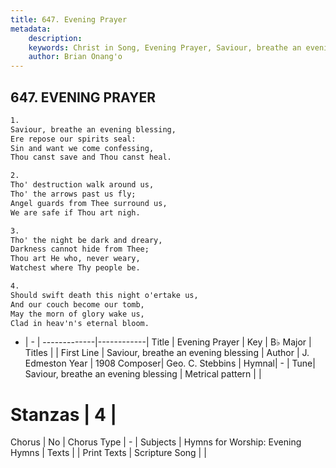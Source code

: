 ```yaml
---
title: 647. Evening Prayer
metadata:
    description: 
    keywords: Christ in Song, Evening Prayer, Saviour, breathe an evening blessing, 
    author: Brian Onang'o
---
```



## 647. EVENING PRAYER

```txt
1.
Saviour, breathe an evening blessing,
Ere repose our spirits seal:
Sin and want we come confessing,
Thou canst save and Thou canst heal.

2.
Tho' destruction walk around us,
Tho' the arrows past us fly;
Angel guards from Thee surround us,
We are safe if Thou art nigh.

3.
Tho' the night be dark and dreary,
Darkness cannot hide from Thee;
Thou art He who, never weary,
Watchest where Thy people be.

4.
Should swift death this night o'ertake us,
And our couch become our tomb,
May the morn of glory wake us,
Clad in heav'n's eternal bloom.
```

- |   -  |
-------------|------------|
Title | Evening Prayer |
Key | B♭ Major |
Titles |  |
First Line | Saviour, breathe an evening blessing |
Author | J. Edmeston
Year | 1908
Composer| Geo. C. Stebbins |
Hymnal|  - |
Tune| Saviour, breathe an evening blessing |
Metrical pattern | |
# Stanzas | 4 |
Chorus | No |
Chorus Type | - |
Subjects | Hymns for Worship: Evening Hymns |
Texts |  |
Print Texts | 
Scripture Song |  |
  
